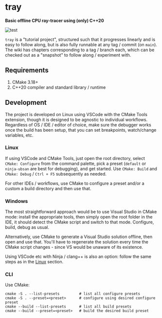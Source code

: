 # tray

**Basic offline CPU ray-tracer using (only) C++20**

![test](https://user-images.githubusercontent.com/16272243/189832006-683a99ab-a082-4241-98b6-285ca571d3fe.jpg)

`tray` is a "tutorial project", structured such that it progresses linearly and is easy to follow along, but is also fully runnable at any tag / commit (on `main`). The wiki has chapters corresponding to a tag / branch each, which can be checked out as a "snapshot" to follow along / experiment with.

## Requirements

1. CMake 3.18+
1. C++20 compiler and standard library / runtime

## Development

The project is developed on Linux using VSCode with the CMake Tools extension, though it is designed to be agnostic to individual workflows. Regardless of OS / IDE / editor of choice, make sure the debugger works once the build has been setup, that you can set breakpoints, watch/change variables, etc.

### Linux

If using VSCode and CMake Tools, just open the root directory, select `CMake: Configure` from the command palette, pick a preset (`default` or `ninja-ubsan` are best for debugging), and get started. Use `CMake: Build` and `CMake: Debug` / `Ctrl + F5` subsequently as needed.

For other IDEs / workflows, use CMake to configure a preset and/or a custom a build directory and then use that.

### Windows

The most straightforward approach would be to use Visual Studio in CMake mode: install the appropriate tools, then simply open the root folder in the IDE, it should detect the CMake script and switch to that mode. Configure, build, debug as usual.

Alternatively, use CMake to generate a Visual Studio solution offline, then open and use that. You'll have to regenerate the solution every time the CMake script changes - since VS would be unaware of its existence.

Using VSCode etc with Ninja / clang++ is also an option: follow the same steps as in the [Linux](#Linux) section.

### CLI

Use CMake:

```
cmake -S . --list-presets         # list all configure presets
cmake -S . --preset=<preset>      # configure using desired configure preset
cmake --build --list-presets      # list all build presets
cmake --build --preset=<preset>   # build the desired build preset
```

